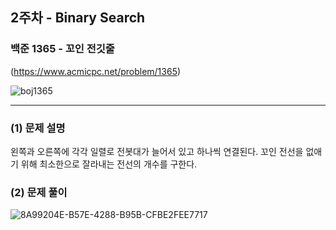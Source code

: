 ## 2주차 - Binary Search ##
### 백준 1365 - 꼬인 전깃줄 ###

(https://www.acmicpc.net/problem/1365)

![boj1365](https://user-images.githubusercontent.com/83392219/160246298-a317c3a2-297a-4e1b-823c-de11f469457b.JPG)

---------------------------------------------------------

### (1) 문제 설명 ###
왼쪽과 오른쪽에 각각 일렬로 전봇대가 늘어서 있고 하나씩 연결된다.
꼬인 전선을 없애기 위해 최소한으로 잘라내는 전선의 개수를 구한다.

### (2) 문제 풀이 ###

![8A99204E-B57E-4288-B95B-CFBE2FEE7717](https://user-images.githubusercontent.com/83392219/160248081-225215ec-9af9-4f8c-9e74-0ced8cd0aa1c.jpeg)

